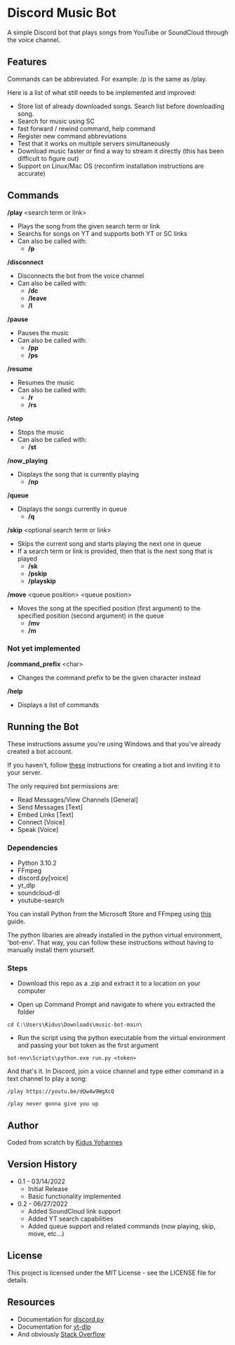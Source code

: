 # Discord Music Bot

A simple Discord bot that plays songs from YouTube or SoundCloud through the voice channel.

## Features

Commands can be abbreviated. For example: /p is the same as /play.

Here is a list of what still needs to be implemented and improved:

* Store list of already downloaded songs. Search list before downloading song.
* Search for music using SC
* fast forward / rewind command, help command
* Register new command abbreviations
* Test that it works on multiple servers simultaneously 
* Download music faster or find a way to stream it directly (this has been difficult to figure out)
* Support on Linux/Mac OS (reconfirm installation instructions are accurate)

## Commands

**/play** &lt;search term or link&gt;

* Plays the song from the given search term or link
* Searchs for songs on YT and supports both YT or SC links
* Can also be called with: 
    * **/p**

**/disconnect**
* Disconnects the bot from the voice channel
* Can also be called with: 
    * **/dc**
    * **/leave**
    * **/l**

**/pause**
* Pauses the music
* Can also be called with: 
    * **/pp**
    * **/ps**

**/resume**
* Resumes the music
* Can also be called with: 
    * **/r**
    * **/rs**

**/stop**
* Stops the music
* Can also be called with: 
    * **/st**

**/now_playing**
* Displays the song that is currently playing
    * **/np**

**/queue**
* Displays the songs currently in queue
    * **/q**

**/skip** &lt;optional search term or link&gt;
* Skips the current song and starts playing the next one in queue
* If a search term or link is provided, then that is the next song that is played
    * **/sk**
    * **/pskip**
    * **/playskip**

**/move** &lt;queue position&gt; &lt;queue position&gt;
* Moves the song at the specified position (first argument) to the specified position (second argument) in the queue
    * **/mv**
    * **/m**

### Not yet implemented    

**/command_prefix** &lt;char&gt;
* Changes the command prefix to be the given character instead

**/help**
* Displays a list of commands

## Running the Bot

These instructions assume you're using Windows and that you've already created a bot account.

If you haven't, follow [these](https://discordpy.readthedocs.io/en/stable/discord.html#) instructions for creating a bot and inviting it to your server.

The only required bot permissions are:
* Read Messages/View Channels [General]
* Send Messages [Text]
* Embed Links [Text]
* Connect [Voice]
* Speak [Voice]

### Dependencies

* Python 3.10.2
* FFmpeg
* discord.py[voice]
* yt_dlp
* soundcloud-dl
* youtube-search

You can install Python from the Microsoft Store and FFmpeg using [this](https://www.geeksforgeeks.org/how-to-install-ffmpeg-on-windows/) guide.

The python libaries are already installed in the python virtual environment, 'bot-env'. That way, you can follow these instructions without having to manually install them yourself.

### Steps

* Download this repo as a .zip and extract it to a location on your computer

* Open up Command Prompt and navigate to where you extracted the folder
```
cd C:\Users\Kidus\Downloads\music-bot-main\
```

* Run the script using the python executable from the virtual environment and passing your bot token as the first argument
```
bot-env\Scripts\python.exe run.py <token>
```

And that's it. In Discord, join a voice channel and type either command in a text channel to play a song:
```
/play https://youtu.be/dQw4w9WgXcQ
```
```
/play never gonna give you up
```

## Author

Coded from scratch by [Kidus Yohannes](https://kidusyohannes.me/)

## Version History

* 0.1 - 03/14/2022
    * Initial Release
    * Basic functionality implemented
* 0.2 - 06/27/2022
    * Added SoundCloud link support
    * Added YT search capabilities
    * Added queue support and related commands (now playing, skip, move, etc...)

## License

This project is licensed under the MIT License - see the LICENSE file for details.

## Resources

* Documentation for [discord.py](https://discordpy.readthedocs.io/en/stable/index.html)
* Documentation for [yt-dlp](https://github.com/yt-dlp/yt-dlp)
* And obviously [Stack Overflow](https://stackoverflow.com/)
